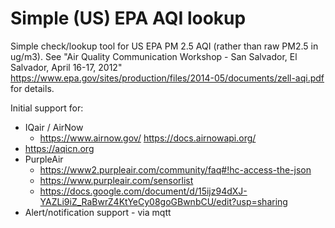 # Simple (US) EPA AQI lookup

Simple check/lookup tool for US EPA PM 2.5 AQI (rather than raw PM2.5 in ug/m3). See "Air Quality Communication Workshop - San Salvador, El Salvador, April 16-17, 2012" https://www.epa.gov/sites/production/files/2014-05/documents/zell-aqi.pdf for details.

Initial support for:

  * IQair / AirNow
      * https://www.airnow.gov/ https://docs.airnowapi.org/
  * https://aqicn.org
  * PurpleAir
      * https://www2.purpleair.com/community/faq#!hc-access-the-json
      * https://www.purpleair.com/sensorlist
      * https://docs.google.com/document/d/15ijz94dXJ-YAZLi9iZ_RaBwrZ4KtYeCy08goGBwnbCU/edit?usp=sharing
  * Alert/notification support - via mqtt

